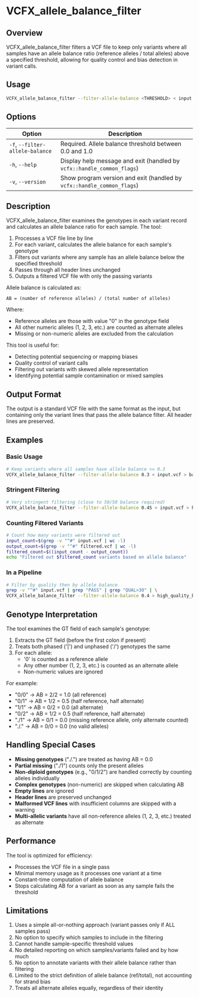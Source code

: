 # VCFX_allele_balance_filter

## Overview

VCFX_allele_balance_filter filters a VCF file to keep only variants where all samples have an allele balance ratio (reference alleles / total alleles) above a specified threshold, allowing for quality control and bias detection in variant calls.

## Usage

```bash
VCFX_allele_balance_filter --filter-allele-balance <THRESHOLD> < input.vcf > filtered.vcf
```

## Options

| Option | Description |
|--------|-------------|
| `-f`, `--filter-allele-balance` <VAL> | Required. Allele balance threshold between 0.0 and 1.0 |
| `-h`, `--help` | Display help message and exit (handled by `vcfx::handle_common_flags`) |
| `-v`, `--version` | Show program version and exit (handled by `vcfx::handle_common_flags`) |

## Description

VCFX_allele_balance_filter examines the genotypes in each variant record and calculates an allele balance ratio for each sample. The tool:

1. Processes a VCF file line by line
2. For each variant, calculates the allele balance for each sample's genotype
3. Filters out variants where any sample has an allele balance below the specified threshold
4. Passes through all header lines unchanged
5. Outputs a filtered VCF file with only the passing variants

Allele balance is calculated as:
```
AB = (number of reference alleles) / (total number of alleles)
```

Where:
- Reference alleles are those with value "0" in the genotype field
- All other numeric alleles (1, 2, 3, etc.) are counted as alternate alleles
- Missing or non-numeric alleles are excluded from the calculation

This tool is useful for:
- Detecting potential sequencing or mapping biases
- Quality control of variant calls
- Filtering out variants with skewed allele representation
- Identifying potential sample contamination or mixed samples

## Output Format

The output is a standard VCF file with the same format as the input, but containing only the variant lines that pass the allele balance filter. All header lines are preserved.

## Examples

### Basic Usage

```bash
# Keep variants where all samples have allele balance >= 0.3
VCFX_allele_balance_filter --filter-allele-balance 0.3 < input.vcf > balanced.vcf
```

### Stringent Filtering

```bash
# Very stringent filtering (close to 50/50 balance required)
VCFX_allele_balance_filter --filter-allele-balance 0.45 < input.vcf > highly_balanced.vcf
```

### Counting Filtered Variants

```bash
# Count how many variants were filtered out
input_count=$(grep -v "^#" input.vcf | wc -l)
output_count=$(grep -v "^#" filtered.vcf | wc -l)
filtered_count=$((input_count - output_count))
echo "Filtered out $filtered_count variants based on allele balance"
```

### In a Pipeline

```bash
# Filter by quality then by allele balance
grep -v "^#" input.vcf | grep "PASS" | grep "QUAL>30" | \
VCFX_allele_balance_filter --filter-allele-balance 0.4 > high_quality_balanced.vcf
```

## Genotype Interpretation

The tool examines the GT field of each sample's genotype:

1. Extracts the GT field (before the first colon if present)
2. Treats both phased ('|') and unphased ('/') genotypes the same
3. For each allele:
   - '0' is counted as a reference allele
   - Any other number (1, 2, 3, etc.) is counted as an alternate allele
   - Non-numeric values are ignored

For example:
- "0/0" → AB = 2/2 = 1.0 (all reference)
- "0/1" → AB = 1/2 = 0.5 (half reference, half alternate)
- "1/1" → AB = 0/2 = 0.0 (all alternate)
- "0/2" → AB = 1/2 = 0.5 (half reference, half alternate)
- "./1" → AB = 0/1 = 0.0 (missing reference allele, only alternate counted)
- "./." → AB = 0/0 = 0.0 (no valid alleles)

## Handling Special Cases

- **Missing genotypes** ("./.") are treated as having AB = 0.0
- **Partial missing** ("./1") counts only the present alleles
- **Non-diploid genotypes** (e.g., "0/1/2") are handled correctly by counting alleles individually
- **Complex genotypes** (non-numeric) are skipped when calculating AB
- **Empty lines** are ignored
- **Header lines** are preserved unchanged
- **Malformed VCF lines** with insufficient columns are skipped with a warning
- **Multi-allelic variants** have all non-reference alleles (1, 2, 3, etc.) treated as alternate

## Performance

The tool is optimized for efficiency:
- Processes the VCF file in a single pass
- Minimal memory usage as it processes one variant at a time
- Constant-time computation of allele balance
- Stops calculating AB for a variant as soon as any sample fails the threshold

## Limitations

1. Uses a simple all-or-nothing approach (variant passes only if ALL samples pass)
2. No option to specify which samples to include in the filtering
3. Cannot handle sample-specific threshold values
4. No detailed reporting on which samples/variants failed and by how much
5. No option to annotate variants with their allele balance rather than filtering
6. Limited to the strict definition of allele balance (ref/total), not accounting for strand bias
7. Treats all alternate alleles equally, regardless of their identity 
